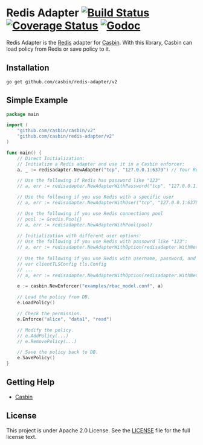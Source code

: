 # Redis Adapter [![Build Status](https://travis-ci.org/casbin/redis-adapter.svg?branch=master)](https://travis-ci.org/casbin/redis-adapter) [![Coverage Status](https://coveralls.io/repos/github/casbin/redis-adapter/badge.svg?branch=master)](https://coveralls.io/github/casbin/redis-adapter?branch=master) [![Godoc](https://godoc.org/github.com/casbin/redis-adapter?status.svg)](https://godoc.org/github.com/casbin/redis-adapter)

Redis Adapter is the [Redis](https://redis.io/) adapter for [Casbin](https://github.com/casbin/casbin). With this library, Casbin can load policy from Redis or save policy to it.

## Installation

    go get github.com/casbin/redis-adapter/v2

## Simple Example

```go
package main

import (
	"github.com/casbin/casbin/v2"
	"github.com/casbin/redis-adapter/v2"
)

func main() {
	// Direct Initialization:
	// Initialize a Redis adapter and use it in a Casbin enforcer:
	a, _ := redisadapter.NewAdapter("tcp", "127.0.0.1:6379") // Your Redis network and address.

	// Use the following if Redis has password like "123"
	// a, err := redisadapter.NewAdapterWithPassword("tcp", "127.0.0.1:6379", "123")

	// Use the following if you use Redis with a specific user 
	// a, err := redisadapter.NewAdapterWithUser("tcp", "127.0.0.1:6379", "username", "password")

	// Use the following if you use Redis connections pool
	// pool := &redis.Pool{}
	// a, err := redisadapter.NewAdapterWithPool(pool)
	
	// Initialization with different user options:
	// Use the following if you use Redis with passowrd like "123":
	// a, err := redisadapter.NewAdapterWithOption(redisadapter.WithNetwork("tcp"), redisadapter.WithAddress("127.0.0.1:6379"), redisadapter.WithPassword("123"))
	
	// Use the following if you use Redis with username, password, and TLS option:
	// var clientTLSConfig tls.Config
	// ...
	// a, err := redisadapter.NewAdapterWithOption(redisadapter.WithNetwork("tcp"), redisadapter.WithAddress("127.0.0.1:6379"), redisadapter.WithUsername("testAccount"), redisadapter.WithPassword("123456"), redisadapter.WithTls(&clientTLSConfig))

	e := casbin.NewEnforcer("examples/rbac_model.conf", a)

	// Load the policy from DB.
	e.LoadPolicy()

	// Check the permission.
	e.Enforce("alice", "data1", "read")

	// Modify the policy.
	// e.AddPolicy(...)
	// e.RemovePolicy(...)

	// Save the policy back to DB.
	e.SavePolicy()
}
```

## Getting Help

- [Casbin](https://github.com/casbin/casbin)

## License

This project is under Apache 2.0 License. See the [LICENSE](LICENSE) file for the full license text.
